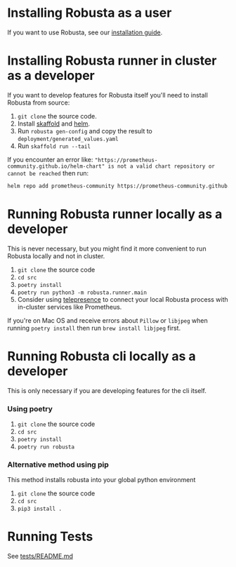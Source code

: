 # Installing Robusta as a user
If you want to use Robusta, see our [installation guide](https://robusta.dev/docs/getting-started/installing.html).

# Installing Robusta runner in cluster as a developer
If you want to develop features for Robusta itself you'll need to install Robusta from source:

1. `git clone` the source code. 
2. Install [skaffold](https://skaffold.dev/) and [helm](https://helm.sh/). 
3. Run `robusta gen-config` and copy the result to `deployment/generated_values.yaml`
4. Run `skaffold run --tail`

If you encounter an error like: `"https://prometheus-community.github.io/helm-chart" is not a valid chart repository or cannot be reached` then run:

```bash
helm repo add prometheus-community https://prometheus-community.github.io/helm-charts
```

# Running Robusta runner locally as a developer
This is never necessary, but you might find it more convenient to run Robusta locally and not in cluster.

1. `git clone` the source code
2. `cd src`
3. `poetry install`
4. `poetry run python3 -m robusta.runner.main`
5. Consider using [telepresence](https://www.telepresence.io/) to connect your local Robusta process with in-cluster services like Prometheus.

If you're on Mac OS and receive errors about `Pillow` or `libjpeg` when running `poetry install` then run `brew install libjpeg` first.

# Running Robusta cli locally as a developer
This is only necessary if you are developing features for the cli itself.

### Using poetry
1. `git clone` the source code
2. `cd src`
3. `poetry install`
4. `poetry run robusta`

### Alternative method using pip
This method installs robusta into your global python environment

1. `git clone` the source code
2. `cd src`
3. `pip3 install .`

# Running Tests
See [tests/README.md](./tests/README.md)
